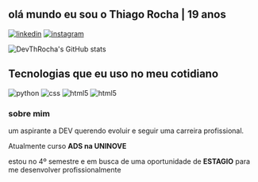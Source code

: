 ## olá mundo eu sou o Thiago Rocha | 19 anos

[![linkedin](https://img.shields.io/badge/LinkedIn-0077B5?style=for-the-badge&logo=linkedin&logoColor=white)](https://www.linkedin.com/in/thiago-rocha04)
[![instagram](https://img.shields.io/badge/Instagram-E4405F?style=for-the-badge&logo=instagram&logoColor=white)](https://www.instagram.com/thigaaszrx/profilecard/?igsh=MWtmeDJwcGh6NGFodA==)

![DevThRocha's GitHub stats](https://github-readme-stats.vercel.app/api?username=DevThRocha&show_icons=true&theme=tokyonight)

## Tecnologias que eu uso no meu cotidiano

![python](https://img.shields.io/badge/Python-3776AB?style=for-the-badge&logo=python&logoColor=white)
![css](https://img.shields.io/badge/CSS-239120?&style=for-the-badge&logo=css3&logoColor=white)
![html5](https://img.shields.io/badge/HTML5-E34F26?style=for-the-badge&logo=html5&logoColor=white)
![html5](https://img.shields.io/badge/Microsoft_SQL_Server-CC2927?style=for-the-badge&logo=microsoft-sql-server&logoColor=white)

### sobre mim

um aspirante a DEV querendo evoluir e seguir uma carreira profissional.

Atualmente curso <b>ADS na UNINOVE</b>

 estou no 4º semestre e em busca de uma oportunidade de <b>ESTAGIO</b> para me desenvolver profissionalmente 
